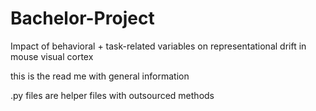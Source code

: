 # Bachelor-Project
Impact of behavioral + task-related variables on representational drift in mouse visual cortex

this is the read me with general information

.py files are helper files with outsourced methods

